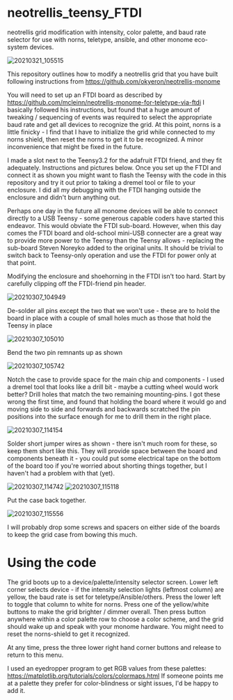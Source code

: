# neotrellis_teensy_FTDI
neotrellis grid modification with intensity, color palette, and baud rate selector for use with norns, teletype, ansible, and other monome eco-system devices.

![20210321_105515](https://user-images.githubusercontent.com/2180300/111915689-c2703c80-8a34-11eb-8a7a-a64c673d4788.jpg)

This repository outlines how to modify a neotrellis grid that you have built following instructions from https://github.com/okyeron/neotrellis-monome

You will need to set up an FTDI board as described by https://github.com/mcleinn/neotrellis-monome-for-teletype-via-ftdi  I basically followed his instructions, but found that a huge amount of tweaking / sequencing of events was required to select the appropriate baud rate and get all devices to recognize the grid.  At this point, norns is a little finicky - I find that I have to initialize the grid while connected to my norns shield, then reset the norns to get it to be recognized.  A minor inconvenience that might be fixed in the future.

I made a slot next to the Teensy3.2 for the adafruit FTDI friend, and they fit adequately.  Instructions and pictures below.  Once you set up the FTDI and connect it as shown you might want to flash the Teensy with the code in this repository and try it out prior to taking a dremel tool or file to your enclosure.  I did all my debugging with the FTDI hanging outside the enclosure and didn't burn anything out.

Perhaps one day in the future all monome devices will be able to connect directly to a USB Teensy - some generous capable coders have started this endeavor.  This would obviate the FTDI sub-board.  However, when this day comes the FTDI board and old-school mini-USB connecter are a great way to provide more power to the Teensy than the Teensy allows - replacing the sub-board Steven Noreyko added to the original units.  It should be trivial to switch back to Teensy-only operation and use the FTDI for power only at that point.

Modifying the enclosure and shoehorning in the FTDI isn't too hard.  Start by carefully clipping off the FTDI-friend pin header.

![20210307_104949](https://user-images.githubusercontent.com/2180300/111909092-2127bd00-8a19-11eb-86d9-98523c6f51f2.jpg)

De-solder all pins except the two that we won't use - these are to hold the board in place with a couple of small holes much as those that hold the Teensy in place

![20210307_105010](https://user-images.githubusercontent.com/2180300/111909095-2258ea00-8a19-11eb-92a9-3b828d4f17b9.jpg)

Bend the two pin remnants up as shown 

![20210307_105742](https://user-images.githubusercontent.com/2180300/111909099-24bb4400-8a19-11eb-84fa-01a27418c6b6.jpg)

Notch the case to provide space for the main chip and components - I used a dremel tool that looks like a drill bit - maybe a cutting wheel would work better?  Drill holes that match the two remaining mounting-pins.  I got these wrong the first time, and found that holding the board where it would go and moving side to side and forwards and backwards scratched the pin positions into the surface enough for me to drill them in the right place.

![20210307_114154](https://user-images.githubusercontent.com/2180300/111909103-271d9e00-8a19-11eb-9c63-844fbb061c08.jpg)

Solder short jumper wires as shown - there isn't much room for these, so keep them short like this.  They will provide space between the board and components beneath it - you could put some electrical tape on the bottom of the board too if you're worried about shorting things together, but I haven't had a problem with that (yet).

![20210307_114742](https://user-images.githubusercontent.com/2180300/111909104-284ecb00-8a19-11eb-9842-43a411320ed8.jpg)
![20210307_115118](https://user-images.githubusercontent.com/2180300/111915869-8a1d2e00-8a35-11eb-8e0c-dca0a194c069.jpg)

Put the case back together.

![20210307_115556](https://user-images.githubusercontent.com/2180300/111909113-2b49bb80-8a19-11eb-8512-58ec77bb3722.jpg)

I will probably drop some screws and spacers on either side of the boards to keep the grid case from bowing this much.

# Using the code
The grid boots up to a device/palette/intensity selector screen.  Lower left corner selects device - if the intensity selection lights (leftmost column) are yellow, the baud rate is set for teletype/Ansible/others.  Press the lower left to toggle that column to white for norns.  Press one of the yellow/white buttons to make the grid brighter / dimmer overall.  Then press button anywhere within a color palette row to choose a color scheme, and the grid should wake up and speak with your monome hardware.  You might need to reset the norns-shield to get it recognized.

At any time, press the three lower right hand corner buttons and release to return to this menu.

I used an eyedropper program to get RGB values from these palettes: https://matplotlib.org/tutorials/colors/colormaps.html  If someone points me at a palette they prefer for color-blindness or sight issues, I'd be happy to add it.
